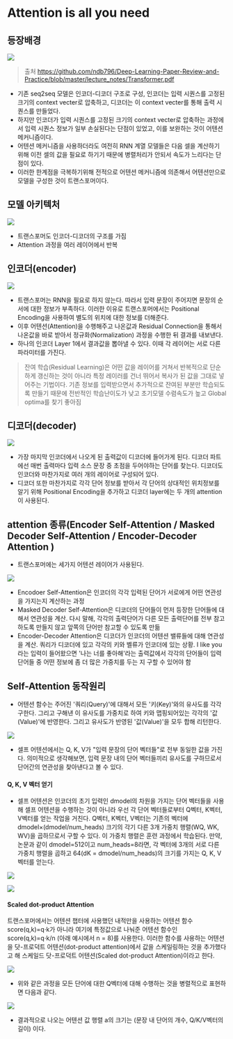 # Attention is all you need
## 등장배경
![](https://user-images.githubusercontent.com/90301603/188367414-0e7ee8e5-b207-4ee0-8750-c338446f36fe.png)
> 출처 https://github.com/ndb796/Deep-Learning-Paper-Review-and-Practice/blob/master/lecture_notes/Transformer.pdf
* 기존 seq2seq 모델은 인코더-디코더 구조로 구성, 인코더는 입력 시퀀스를 고정된 크기의 context vecter로 압축하고, 디코더는 이 context vecter를 통해 출력 시퀀스를 만들었다.
* 하지만 인코더가 입력 시퀀스를 고정된 크기의 context vecter로 압축하는 과정에서 입력 시퀀스 정보가 일부 손실된다는 단점이 있었고, 이를 보완하는 것이 어텐션 메커니즘이다.
* 어텐션 메커니즘을 사용하더라도 여전히 RNN 계열 모델들은 다음 셀을 계산하기 위해 이전 셀의 값을 필요로 하기기 때문에 병렬처리가 안되서 속도가 느리다는 단점이 있다.
* 이러한 한계점을 극복하기위해 전적으로 어텐션 메커니즘에 의존해서 어텐션만으로 모델을 구성한 것이 트랜스포머이다.


## 모델 아키텍처
![](https://search.pstatic.net/common/?src=http%3A%2F%2Fblogfiles.naver.net%2FMjAyMTAyMjFfMTI3%2FMDAxNjEzODkwMzA3MDg2.YEgNfak_Px_ghw0ugCiSO5nlXx4pZ-4ay_gUikOta0Ug.9rzErqMq7LjbKOegEmzNgX8txLDSimM9v_ORxRw-akYg.PNG.nsm4421%2Fimage.png&type=sc960_832)

* 트랜스포머도 인코더-디코더의 구조를 가짐
* Attention 과정을 여러 레이어에서 반복

## 인코더(encoder)
![](https://search.pstatic.net/common/?src=http%3A%2F%2Fblogfiles.naver.net%2FMjAyMDExMDJfNTcg%2FMDAxNjA0MjQ1NzI2MDg3.AYn-p4Q5qT5GUM7wKk32_qhmqC851CcjFV7B66R7u3Yg.jh9zGs417GxSkg6SJG2n5iQs68Cz5QGgoxg9kLJxpggg.PNG.ehdrndd%2Fimage.png&type=sc960_832)

* 트랜스포머는 RNN을 필요로 하지 않는다. 따라서 입력 문장이 주어지면 문장의 순서에 대한 정보가 부족하다. 이러한 이유로 트랜스포머에서는 Positional Encoding을 사용하여 별도의 위치에 대한 정보를 더해준다.
* 이후 어텐션(Attention)을 수행해주고 나온값과 Residual Connection을 통해서 나온값을 바로 받아서 정규화(Normalization) 과정을 수행한 뒤 결과를 내보낸다.
* 하나의 인코더 Layer 1에서 결과값을 뽑아낼 수 있다. 이때 각 레이어는 서로 다른 파라미터를 가진다.
> 잔여 학습(Residual Learning)은 어떤 값을 레이어를 거쳐서 반복적으로 단순하게 갱신하는 것이 아니라 특정 레이러를 건너 뛰어서 복사가 된 값을 그대로 넣어주는 기법이다. 기존 정보를 입력받으면서 추가적으로 잔여된 부분만 학습되도록 만들기 때문에 전반적인 학습난이도가 낮고 초기모델 수렴속도가 높고 Global optima를 찾기 좋아짐



## 디코더(decoder)
![](https://postfiles.pstatic.net/MjAyMTA1MTBfMTU2/MDAxNjIwNjMyODc2MjQz.i8exIkxnnsBYMp3RPSUF0ch4nePMGm7GtjNwJ7Qx7i4g.SDJ2yW7ZDip3ds_Q5nyILXlEgNG6qjikIPj0pdIeZS0g.PNG.dh0985/image.png?type=w773)
* 가장 마지막 인코더에서 나오게 된 출력값이 디코더에 들어가게 된다. 디코더 파트에선 매번 출력마다 입력 소스 문장 중 초점을 두어야하는 단어를 찾는다. 디코더도 인코더와 마찬가지로 여러 개의 레이어로 구성되어 있다.
* 디코더 또한 마찬가지로 각각 단어 정보를 받아서 각 단어의 상대적인 위치정보를 알기 위해 Positional Encoding을 추가하고 디코더 layer에는 두 개의 attention이 사용된다.


## attention 종류(Encoder Self-Attention / Masked Decoder Self-Attention / Encoder-Decoder Attention )
* 트랜스포머에는 세가지 어텐션 레이어가 사용된다.

![](https://postfiles.pstatic.net/MjAyMTA1MTBfMSAg/MDAxNjIwNjQ1NTg2NDYw.4tCu4d6uZDom324KDwju8-WBiqfMIhfT_foWyy1i6NYg.LzfCfHTaOO7qIV-4OzAq0VWe709QwV7FnVoAndz6Ejsg.PNG.dh0985/image.png?type=w773)

* Encodoer Self-Attention은 인코더의 각각 입력된 단어가 서로에게 어떤 연관성을 가지는지 계산하는 과정
* Masked Decoder Self-Attention은 디코더의 단어들이 먼저 등장한 단어들에 대해서 연관성을 계산. 다시 말해, 각각의 출력단어가 다른 모든 출력단어를 전부 참고하도록 만들지 않고 앞쪽의 단어만 참고할 수 있도록 만듦
* Encoder-Decoder Attention은 디코더가 인코더의 어텐션 밸류들에 대해 연관성을 계산. 쿼리가 디코더에 있고 각각의 키와 벨류가 인코더에 있는 상황. I like you 라는 입력이 들어왔으면 '나는 너를 좋아해'라는 출력값에서 각각의 단어들이 입력 단어들 중 어떤 정보에 좀 더 많은 가중치를 두는 지 구할 수 있어야 함



## Self-Attention 동작원리
* 어텐션 함수는 주어진 '쿼리(Query)'에 대해서 모든 '키(Key)'와의 유사도를 각각 구한다. 그리고 구해낸 이 유사도를 가중치로 하여 키와 맵핑되어있는 각각의 '값(Value)'에 반영한다. 그리고 유사도가 반영된 '값(Value)'을 모두 합해 리턴한다.

![](https://wikidocs.net/images/page/22893/%EC%BF%BC%EB%A6%AC.PNG)

* 셀프 어텐션에서는 Q, K, V가 "입력 문장의 단어 벡터들"로 전부 동일한 값을 가진다. 의미적으로 생각해보면, 입력 문장 내의 단어 벡터들끼리 유사도를 구하므로서 단어간의 연관성을 찾아낸다고 볼 수 있다.

#### Q, K, V 벡터 얻기
* 셀프 어텐션은 인코더의 초기 입력인 dmodel의 차원을 가지는 단어 벡터들을 사용해 셀프 어텐션을 수행하는 것이 아니라 우선 각 단어 벡터들로부터 Q벡터, K벡터, V벡터를 얻는 작업을 거친다.  Q벡터, K벡터, V벡터는 기존의 벡터에 dmodel×(dmodel/num_heads) 크기의 각기 다른 3개 가중치 행렬(WQ, WK, WV)을 곱하므로서 구할 수 있다. 이 가중치 행렬은 훈련 과정에서 학습된다. 만약, 논문과 같이 dmodel=512이고 num_heads=8라면, 각 벡터에 3개의 서로 다른 가중치 행렬을 곱하고 64(dK = dmodel/num_heads)의 크기를 가지는 Q, K, V 벡터를 얻는다. 

![](https://wikidocs.net/images/page/31379/transformer11.PNG)

![](https://wikidocs.net/images/page/31379/transformer12.PNG)

#### Scaled dot-product Attention
트랜스포머에서는 어텐션 챕터에 사용했던 내적만을 사용하는 어텐션 함수 score(q,k)=q⋅k가 아니라 여기에 특정값으로 나눠준 어텐션 함수인 score(q,k)=q⋅k/n (아래 예시에서 n = 8)를 사용한다. 이러한 함수를 사용하는 어텐션을 닷-프로덕트 어텐션(dot-product attention)에서 값을 스케일링하는 것을 추가했다고 해 스케일드 닷-프로덕트 어텐션(Scaled dot-product Attention)이라고 한다.

![](https://blogfiles.pstatic.net/MjAyMTExMjJfMTYz/MDAxNjM3NTcwOTA1MTkz.tByP4GK_3OqIMl1u-gmG_QMZgOv_mLh9O_QEZoSCbVwg.8xJ8Tphl7jql-L5tCZNBBIwxBfH8KikX0JWc72N61GUg.PNG.qhruddl51/image.png?type=w1)

* 위와 같은 과정을 모든 단어에 대한 Q벡터에 대해 수행하는 것을 병렬적으로 표현하면 다음과 같다.

![](https://postfiles.pstatic.net/MjAyMTEyMzBfMjIx/MDAxNjQwODMwODMxODgw.gw-Ih_0VHFyJUwJRBY8evfm62hBHqP6uzNnotAc4omog.pDs7yuLJAhQpSWR1Pq86wgvEAdlE8j2aSoWF-5BiNOog.PNG.qhruddl51/image.png?type=w773)

* 결과적으로 나오는 어텐션 값 행렬 a의 크기는 (문장 내 단어의 개수, Q/K/V벡터의 길이) 이다. 


